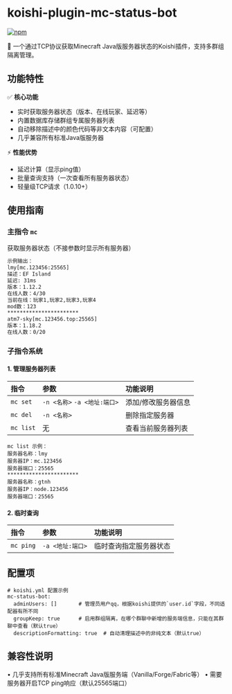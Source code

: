 # koishi-plugin-mc-status-bot

[![npm](https://img.shields.io/npm/v/koishi-plugin-mc-status-bot?style=flat-square)](https://www.npmjs.com/package/koishi-plugin-mc-status-bot)

📌 一个通过TCP协议获取Minecraft Java版服务器状态的Koishi插件，支持多群组隔离管理。

## 功能特性

✅ **核心功能**
- 实时获取服务器状态（版本、在线玩家、延迟等）
- 内置数据库存储群组专属服务器列表
- 自动移除描述中的颜色代码等非文本内容（可配置）
- 几乎兼容所有标准Java版服务器

⚡ **性能优势**
- 延迟计算（显示ping值）
- 批量查询支持（一次查看所有服务器状态）
- 轻量级TCP请求（1.0.10+）

## 使用指南

### 主指令 `mc`
获取服务器状态（不接参数时显示所有服务器）
```tex
示例输出：
lmy[mc.123456:25565]
描述：EF Island
延迟: 31ms
版本：1.12.2
在线人数：4/30
当前在线：玩家1,玩家2,玩家3,玩家4
mod数：123
***********************
atm7-sky[mc.123456.top:25565]
版本：1.18.2
在线人数：0/20
```

### 子指令系统

#### 1. 管理服务器列表

| 指令      | 参数                         | 功能说明            |
| :-------- | :--------------------------- | :------------------ |
| `mc set`  | `-n <名称>` `-a <地址:端口>` | 添加/修改服务器信息 |
| `mc del`  | `-n <名称>`                  | 删除指定服务器      |
| `mc list` | 无                           | 查看当前服务器列表  |

```
mc list 示例：
服务器名称：lmy
服务器IP：mc.123456
服务器端口：25565
***********************
服务器名称：gtnh
服务器IP：node.123456
服务器端口：25565
```

#### 2. 临时查询

| 指令      | 参数             | 功能说明               |
| :-------- | :--------------- | :--------------------- |
| `mc ping` | `-a <地址:端口>` | 临时查询指定服务器状态 |

## 配置项

```
# koishi.yml 配置示例
mc-status-bot:
  adminUsers: []       # 管理员用户qq，根据koishi提供的`user.id`字段，不同适配器有所不同
  groupKeep: true      # 启用群组隔离，在哪个群聊中新增的服务端信息，只能在其群聊中查看（默认true）
  descriptionFormatting: true  # 自动清理描述中的非纯文本（默认true）
```

## 兼容性说明

• 几乎支持所有标准Minecraft Java版服务端（Vanilla/Forge/Fabric等）
• 需要服务器开启TCP ping响应（默认25565端口）
